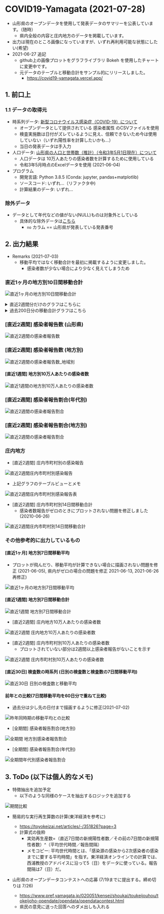 # COVID19-Yamagata (2021-07-28)

- 山形県のオープンデータを使用して発表データのサマリーを公表しています。（随時）
   - 県内全般の内容と庄内地方のデータを掲載しています。
- 出力は現在のところ画像になっていますが、いずれ再利用可能な状態にしたい(希望)
- 2021-06-27 追記
   - github上の画像プロットをグラフライブラリ Bokeh を使用したチャートに変更中です。
   - 元データのテーブルと移動合計をサンプル的にリリースしました。
       - https://covid19-yamagata.vercel.app/

## 1. 前口上

### 1.1 データの取得元

- 時系列データ: [新型コロナウイルス感染症（COVID-19）について](https://www.pref.yamagata.jp/090016/bosai/kochibou/kikikanri/covid19/shingata_corona.html)
  - オープンデータとして提供されている 感染者属性 のCSVファイルを使用
  - 検査実施数は日付がズレているように見え、信頼できないため今は使用していない（いずれ陽性率を計算したいかも...）
  - 当日の発表データは手入力
- 人口データ: [山形県の人口と世帯数（推計）（令和3年5月1日現在）について](https://www.pref.yamagata.jp/020052/kensei/shoukai/toukeijouhou/jinkou/jinkm.html)
  - 人口データは 10万人あたりの感染者数を計算するために使用している
  - 令和3年5月時点のExcelデータを使用 (2021-06-04)
- プログラム
  - 開発言語: Python 3.8.5 (Conda: jupyter, pandas+matplotlib)
  - ソースコード: いずれ...（リファクタ中)
  - 計算結果のデータ: いずれ...

### 除外データ

- データとして年代などの値がない(NULL)ものは対象外としている
  - 具体的な除外データは[こちら](./images/exclusion_data.png)
    - `no` カラム == 山形県が発表している発表番号

## 2. 出力結果

- Remarks (2021-07-03)
  - 移動平均ではなく移動合計を最初に掲載するように変更しました。
    - 感染者数が少ない場合により少なく見えてしまうため

### 直近1ヶ月の地方別10日間移動合計

![直近1ヶ月の地方別10日間移動合計](./images/10days_rollingsum_patients_1month.png)

<details>
<summary>直近2週間分だけのグラフはこちらに</summary>
<img src="./images/10days_rollingsum_patients_2week.png"></img>
</details>

<details>
<summary>過去200日分の移動合計グラフはこちら</summary>
<img src="./images/200days_rollingsum.png"></img>
</details>


### [直近2週間] 感染者報告数 (山形県)

![直近2週間の感染者報告数](./images/recent_2week_patients_bar.png)

### [直近2週間] 感染者報告数 (地方別)

![直近2週間の感染者報告数_地域別](./images/14days_yamagata_patients_byday.png)

####  [直近1週間] 地方別10万人あたりの感染者数

![直近1週間の地方別10万人あたりの感染者数](./images/7days_per_population_1week.png)

### [直近2週間] 感染者報告割合(年代別)

![直近2週間の感染者報告割合](./images/recent_2week_age_pie.png)

### [直近2週間] 感染者報告割合(地方別)

![直近2週間の感染者報告割合](./images/recent_2week_area_pie.png)

### 庄内地方

- [直近2週間] 庄内市町村別の感染報告

![直近2週間庄内市町村別感染報告](./images/14days_shonai_patients_byday.png)

- 上記グラフのテーブルビューとメモ

![直近2週間庄内市町村別感染報告表](./images/14days_shonai_table_view.png)

- [直近2週間] 庄内市町村別14日間移動合計
  - 感染者数報告がゼロのときにプロットされない問題を修正しました(20210-06-26)

![直近2週間庄内市町村別14日間移動合計](./images/14days_rollingsum_patients_shonai_area.png)

### その他参考的に出力しているもの

#### [直近1ヶ月] 地方別7日間移動平均

- プロットが飛んだり、移動平均が計算できない場合に描画されない問題を修正 (2021-06-05), 県内がゼロの場合の問題を修正 2021-06-13, 2021-06-26再修正)

![直近1ヶ月の地方別7日間移動平均](./images/7days_rollingave_patients_1month.png)

#### [直近1週間] 地方別7日間移動合計

![直近1週間 地方別7日間移動合計](./images/7days_rollingsum_1week.png)

- [直近2週間] 庄内地方10万人あたりの感染者数

![直近2週間 庄内地方10万人あたりの感染者数](./images/14days_per_population_shonai.png)

- [直近2週間] 庄内市町村別10万人あたりの感染者数
  - プロットされていない部分は2週間以上感染者報告がないことを示す

![直近2週間 庄内市町村別10万人あたりの感染者数](./images/14days_per_population_shonai_area.png)

#### [直近30日] 検査数の時系列 (日別の検査数と検査数の7日間移動平均)

![直近30日 日別の検査数と移動平均](./images/7days_rollingave_with_tests_30days.png)

#### 前年との比較(7日間移動平均を60日分で重ねて比較)

- 過去分は少し先の日付まで描画するように修正(2021-07-02)

![昨年同時期の移動平均との比較](./images/7days_rollingave_patients_100days.png)

- [全期間] 感染者報告割合(地方別)

![全期間 地方別感染者報告割合](./images/all_range_area_pie.png)

- [全期間] 感染者報告割合(年代別)

![全期間年代別感染者報告割合](./images/all_range_age_pie.png)

## 3. ToDo (以下は個人的なメモ)

- 特徴抽出を追加予定
  - 以下のような同様のケースを抽出するロジックを追加する

![期間比較](./images/compare.png)

- 簡易的な実行再生算数の計算(東洋経済を参考に)
  - https://toyokeizai.net/articles/-/351826?page=3
  - 計算式の抜粋
    - 実効再生産数=（直近7日間の新規陽性者数／その前の7日間の新規陽性者数）^（平均世代時間／報告間隔）
    - メモコピー: 平均世代時間とは、「感染源の感染から2次感染者の感染までに要する平均時間」を指す。東洋経済オンラインでの計算では、西浦教授のアドバイスに沿って5（日）をデータに使っている。報告間隔は7（日）だ。

- 山形県のオープンデータコンテストへの応募 (7/19までに提出する。締め切りは 7/26)
  - https://www.pref.yamagata.jp/020051/kensei/shoukai/toukeijouhou/tokeijoho-opendate/opendata/opendatacontest.html
  - 県民の意見に送った回答へのダメ出しも入れる


